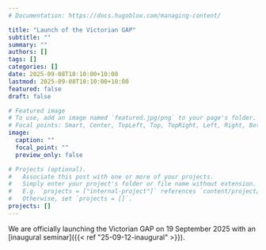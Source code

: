 ```yaml
---
# Documentation: https://docs.hugoblox.com/managing-content/

title: "Launch of the Victorian GAP"
subtitle: ""
summary: ""
authors: []
tags: []
categories: []
date: 2025-09-08T10:10:00+10:00
lastmod: 2025-09-08T10:10:00+10:00
featured: false
draft: false

# Featured image
# To use, add an image named `featured.jpg/png` to your page's folder.
# Focal points: Smart, Center, TopLeft, Top, TopRight, Left, Right, BottomLeft, Bottom, BottomRight.
image:
  caption: ""
  focal_point: ""
  preview_only: false

# Projects (optional).
#   Associate this post with one or more of your projects.
#   Simply enter your project's folder or file name without extension.
#   E.g. `projects = ["internal-project"]` references `content/project/deep-learning/index.md`.
#   Otherwise, set `projects = []`.
projects: []
---
```


We are officially launching the Victorian GAP on 19 September 2025 with an
[inaugural seminar]({{< ref "25-09-12-inaugural" >}}).
